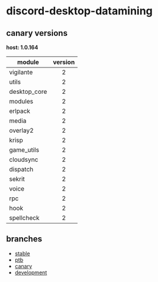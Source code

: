 # discord-desktop-datamining

## canary versions

**host: 1.0.164**

| module | version |
| ------ | :-----: |
| vigilante | 2 |
| utils | 2 |
| desktop_core | 2 |
| modules | 2 |
| erlpack | 2 |
| media | 2 |
| overlay2 | 2 |
| krisp | 2 |
| game_utils | 2 |
| cloudsync | 2 |
| dispatch | 2 |
| sekrit | 2 |
| voice | 2 |
| rpc | 2 |
| hook | 2 |
| spellcheck | 2 |

## branches

- [stable](https://github.com/OpenAsar/discord-desktop-datamining/tree/stable)
- [ptb](https://github.com/OpenAsar/discord-desktop-datamining/tree/ptb)
- [canary](https://github.com/OpenAsar/discord-desktop-datamining/tree/canary)
- [development](https://github.com/OpenAsar/discord-desktop-datamining/tree/development)